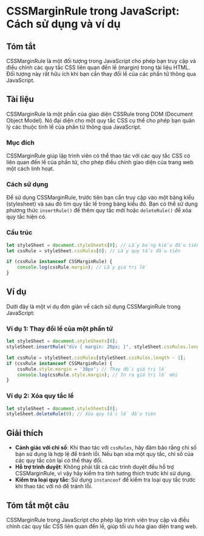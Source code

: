<!--
Meta Description: # CSSMarginRule trong JavaScript: Cách sử dụng và ví dụ ## Tóm tắt CSSMarginRule là một đối tượng trong JavaScript cho phép bạn truy cập và điều chỉnh...
Meta Keywords: quy, tắc, cssmarginrule, stylesheet, javascript
-->

# CSSMarginRule trong JavaScript: Cách sử dụng và ví dụ

## Tóm tắt
CSSMarginRule là một đối tượng trong JavaScript cho phép bạn truy cập và điều chỉnh các quy tắc CSS liên quan đến lề (margin) trong tài liệu HTML. Đối tượng này rất hữu ích khi bạn cần thay đổi lề của các phần tử thông qua JavaScript.

## Tài liệu
CSSMarginRule là một phần của giao diện CSSRule trong DOM (Document Object Model). Nó đại diện cho một quy tắc CSS cụ thể cho phép bạn quản lý các thuộc tính lề của phần tử thông qua JavaScript. 

### Mục đích
CSSMarginRule giúp lập trình viên có thể thao tác với các quy tắc CSS có liên quan đến lề của phần tử, cho phép điều chỉnh giao diện của trang web một cách linh hoạt.

### Cách sử dụng
Để sử dụng CSSMarginRule, trước tiên bạn cần truy cập vào một bảng kiểu (stylesheet) và sau đó tìm quy tắc lề trong bảng kiểu đó. Bạn có thể sử dụng phương thức `insertRule()` để thêm quy tắc mới hoặc `deleteRule()` để xóa quy tắc hiện có.

### Cấu trúc
```javascript
let styleSheet = document.styleSheets[0]; // Lấy bảng kiểu đầu tiên
let cssRule = styleSheet.cssRules[0]; // Lấy quy tắc đầu tiên

if (cssRule instanceof CSSMarginRule) {
    console.log(cssRule.margin); // Lấy giá trị lề
}
```

## Ví dụ
Dưới đây là một ví dụ đơn giản về cách sử dụng CSSMarginRule trong JavaScript:

### Ví dụ 1: Thay đổi lề của một phần tử
```javascript
let styleSheet = document.styleSheets[0];
styleSheet.insertRule("div { margin: 20px; }", styleSheet.cssRules.length);

let cssRule = styleSheet.cssRules[styleSheet.cssRules.length - 1];
if (cssRule instanceof CSSMarginRule) {
    cssRule.style.margin = '30px'; // Thay đổi giá trị lề
    console.log(cssRule.style.margin); // In ra giá trị lề mới
}
```

### Ví dụ 2: Xóa quy tắc lề
```javascript
let styleSheet = document.styleSheets[0];
styleSheet.deleteRule(0); // Xóa quy tắc lề đầu tiên
```

## Giải thích
- **Cảnh giác với chỉ số**: Khi thao tác với `cssRules`, hãy đảm bảo rằng chỉ số bạn sử dụng là hợp lệ để tránh lỗi. Nếu bạn xóa một quy tắc, chỉ số của các quy tắc còn lại có thể thay đổi.
- **Hỗ trợ trình duyệt**: Không phải tất cả các trình duyệt đều hỗ trợ CSSMarginRule, vì vậy hãy kiểm tra tính tương thích trước khi sử dụng.
- **Kiểm tra loại quy tắc**: Sử dụng `instanceof` để kiểm tra loại quy tắc trước khi thao tác với nó để tránh lỗi.

## Tóm tắt một câu
CSSMarginRule trong JavaScript cho phép lập trình viên truy cập và điều chỉnh các quy tắc CSS liên quan đến lề, giúp tối ưu hóa giao diện trang web.